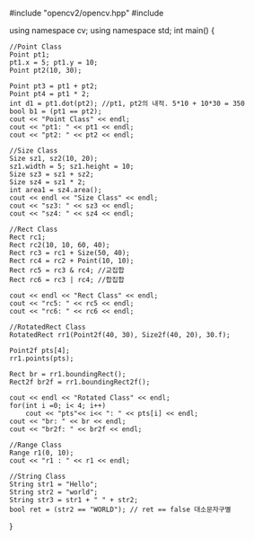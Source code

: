 #include "opencv2/opencv.hpp"
#include <iostream>

using namespace cv;
using namespace std;
int main()
{

	//Point Class
	Point pt1;
	pt1.x = 5; pt1.y = 10;
	Point pt2(10, 30);

	Point pt3 = pt1 + pt2;
	Point pt4 = pt1 * 2;
	int d1 = pt1.dot(pt2); //pt1, pt2의 내적. 5*10 + 10*30 = 350
	bool b1 = (pt1 == pt2);
	cout << "Point Class" << endl;
	cout << "pt1: " << pt1 << endl;
	cout << "pt2: " << pt2 << endl;

	//Size Class
	Size sz1, sz2(10, 20);
	sz1.width = 5; sz1.height = 10;
	Size sz3 = sz1 + sz2;
	Size sz4 = sz1 * 2;
	int area1 = sz4.area();
	cout << endl << "Size Class" << endl;
	cout << "sz3: " << sz3 << endl;
	cout << "sz4: " << sz4 << endl;

	//Rect Class
	Rect rc1;
	Rect rc2(10, 10, 60, 40);
	Rect rc3 = rc1 + Size(50, 40);
	Rect rc4 = rc2 + Point(10, 10);
	Rect rc5 = rc3 & rc4; //교집합
	Rect rc6 = rc3 | rc4; //합집합

	cout << endl << "Rect Class" << endl;
	cout << "rc5: " << rc5 << endl;
	cout << "rc6: " << rc6 << endl;

	//RotatedRect Class
	RotatedRect rr1(Point2f(40, 30), Size2f(40, 20), 30.f);

	Point2f pts[4];
	rr1.points(pts);

	Rect br = rr1.boundingRect();
	Rect2f br2f = rr1.boundingRect2f();
	
	cout << endl << "Rotated Class" << endl;
	for(int i =0; i< 4; i++)
		cout << "pts"<< i<< ": " << pts[i] << endl;
	cout << "br: " << br << endl;
	cout << "br2f: " << br2f << endl;

	//Range Class
	Range r1(0, 10);
	cout << "r1 : " << r1 << endl;

	//String Class
	String str1 = "Hello";
	String str2 = "world";
	String str3 = str1 + " " + str2;
	bool ret = (str2 == "WORLD"); // ret == false 대소문자구별

}